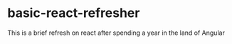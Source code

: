 # basic-react-refresher
This is a brief refresh on react after spending a year in the land of Angular
